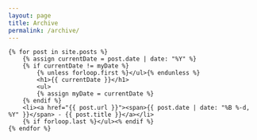 ```yaml
---
layout: page
title: Archive
permalink: /archive/
---
```


<section class="archive-post-list">

	{% for post in site.posts %}
		{% assign currentDate = post.date | date: "%Y" %}
		{% if currentDate != myDate %}
			{% unless forloop.first %}</ul>{% endunless %}
			<h1>{{ currentDate }}</h1>
			<ul>
			{% assign myDate = currentDate %}
		{% endif %}
		<li><a href="{{ post.url }}"><span>{{ post.date | date: "%B %-d, %Y" }}</span> - {{ post.title }}</a></li>
		{% if forloop.last %}</ul><% endif %}
	{% endfor %}

</section>